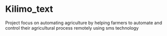 # Kilimo_text
Project focus on automating agriculture by helping farmers to automate and control their agricultural process remotely using sms technology
